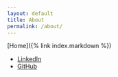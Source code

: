 ```yaml
---
layout: default
title: About
permalink: /about/
---
```

[Home]({% link index.markdown %})

<ul>
<li><a href="https://www.linkedin.com/in/gabriel-conlon/">LinkedIn</a></li>
<li><a href="https://github.com/gabrielconlon">GitHub</a></li>
</ul>

